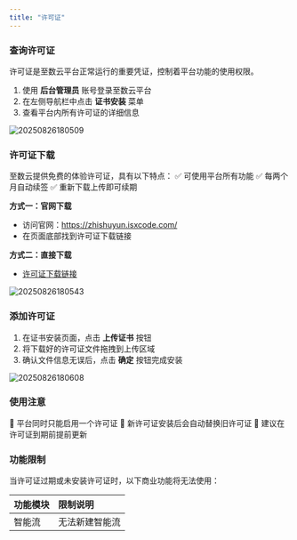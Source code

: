 ```yaml
---
title: "许可证"
---
```


### 查询许可证

许可证是至数云平台正常运行的重要凭证，控制着平台功能的使用权限。

1. 使用 **后台管理员** 账号登录至数云平台
2. 在左侧导航栏中点击 **证书安装** 菜单
3. 查看平台内所有许可证的详细信息

![20250826180509](https://img.isxcode.com/picgo/20250826180509.png)

### 许可证下载

至数云提供免费的体验许可证，具有以下特点：
✅ 可使用平台所有功能
✅ 每两个月自动续签
✅ 重新下载上传即可续期

**方式一：官网下载**

- 访问官网：https://zhishuyun.isxcode.com/
- 在页面底部找到许可证下载链接

**方式二：直接下载**

- [许可证下载链接](https://zhishuyun-demo.isxcode.com/tools/open/file/license.lic)

![20250826180543](https://img.isxcode.com/picgo/20250826180543.png)

### 添加许可证

1. 在证书安装页面，点击 **上传证书** 按钮
2. 将下载好的许可证文件拖拽到上传区域
3. 确认文件信息无误后，点击 **确定** 按钮完成安装

![20250826180608](https://img.isxcode.com/picgo/20250826180608.png)

### 使用注意

📌 平台同时只能启用一个许可证
📌 新许可证安装后会自动替换旧许可证
📌 建议在许可证到期前提前更新

### 功能限制

当许可证过期或未安装许可证时，以下商业功能将无法使用：

| 功能模块 | 限制说明    |
|:-----|:--------|
| 智能流  | 无法新建智能流 |